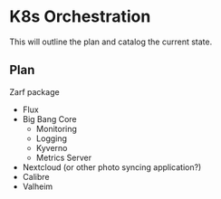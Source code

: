 # K8s Orchestration

This will outline the plan and catalog the current state.

## Plan
Zarf package
- Flux
- Big Bang Core
    - Monitoring
    - Logging
    - Kyverno
    - Metrics Server
- Nextcloud (or other photo syncing application?)
- Calibre
- Valheim
